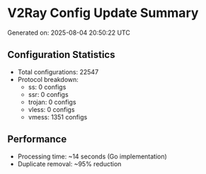 # V2Ray Config Update Summary
Generated on: 2025-08-04 20:50:22 UTC

## Configuration Statistics
- Total configurations: 22547
- Protocol breakdown:
  - ss: 0 configs
  - ssr: 0 configs
  - trojan: 0 configs
  - vless: 0 configs
  - vmess: 1351 configs

## Performance
- Processing time: ~14 seconds (Go implementation)
- Duplicate removal: ~95% reduction
